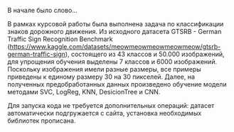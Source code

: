 В начале было слово...

В рамках курсовой работы была выполнена задача по классификации знаков дорожного движения. 
Из исходного датасета GTSRB - German Traffic Sign Recognition Benchmark (https://www.kaggle.com/datasets/meowmeowmeowmeowmeow/gtsrb-german-traffic-sign), состоящего из 43 классов и 50.000 изображений, для упрощения обучения выделены 7 классов и 6000 изображений. Поскольку изображения имели разные размеры, все примеры приведены к единому размеру 30 на 30 пикселей. Далее, на полученных предобработанных данных произведено обучение модели методами SVC, LogReg, KNN, DesicionTree и CNN.

Для запуска кода не требуется дополнительных операций: датасет автоматически подгружается с сайта, установка необходимых библиотек прописана.
